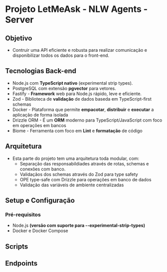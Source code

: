 # Projeto LetMeAsk - NLW Agents - Server

## Objetivo

- Contruir uma API eficiente e robusta para realizar comunicação e disponibilizar todos os dados para o front-end.

## Tecnologias Back-end
- Node.js com **TypeScript nativo** (experimental strip types).
- PostgreSQL com extensão **pgvector** para vetores.
- Fastify - **Framework** web para Node.js rápido, leve e eficiente.
- Zod - Biblioteca de **validação** de dados baseda em TypeScript-first schemas
- Docker - Plataforma que permite **empacotar**, **distribuir** e **executar** a aplicação de forma isolada
- Drizzle ORM - É um **ORM** moderno para TypeScript/JavaScript com foco em operações em bancos
- Biome - Ferramenta com foco em **Lint** e **formatação** de código

## Arquitetura
- Esta parte do projeto tem uma arquitetura toda modular, com:
  * Separação das responsabildiades através de rotas, schemas e conexões com banco.
  * Validaçãos dos schemas através do Zod para type safety
  * OPE type-safe com Drizzle para operações em banco de dados
  * Validação das variáveis de ambiente centralizadas

## Setup e Configuração
### Pré-requisitos
  * Node.js **(versão com suporte para --experimental-strip-types)**
  * Docker e Docker Compose

## Scripts

## Endpoints

